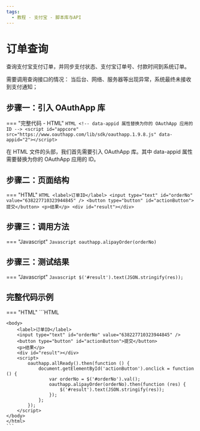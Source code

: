 ```yaml
---
tags:
  - 教程 - 支付宝 - 脚本库与API
---
```


# 订单查询

查询支付宝支付订单，并同步支付状态、支付宝订单号、付款时间到系统订单。

需要调用查询接口的情况： 当后台、网络、服务器等出现异常，系统最终未接收到支付通知；

## 步骤一：引入 OAuthApp 库
=== "完整代码 - HTML"
    ```HTML
    <!-- data-appid 属性替换为你的 OAuthApp 应用的 ID -->
    <script id="appcore" src="https://www.oauthapp.com/lib/sdk/oauthapp.1.9.8.js" data-appid="2"></script>
    ```

在 HTML 文件的头部，我们首先需要引入 OAuthApp 库。其中 data-appid 属性需要替换为你的 OAuthApp 应用的 ID。


## 步骤二：页面结构
=== "HTML"
    ```HTML
    <label>订单ID</label>
    <input type="text" id="orderNo" value="638227710323944845" />
    <button type="button" id="actionButton">提交</button>
    <p>结果</p>
    <div id="result"></div>
    ```


## 步骤三：调用方法

=== "Javascript"
    ```Javascript
    oauthapp.alipayOrder(orderNo)
    ```



## 步骤三：测试结果

=== "Javascript"
    ```Javascript
    $('#result').text(JSON.stringify(res));
    ```



## 完整代码示例

=== "HTML"
    ```HTML
    <!DOCTYPE html>
    <html>
    <head>
        <meta charset="UTF-8">
        <meta name="viewport" content="width=device-width, initial-scale=1.0">
        <title>alipayOrder</title>
        <!-- data-appid 属性替换为你的 OAuthApp 应用的 ID -->
        <script id="appcore" src="https://www.oauthapp.com/lib/sdk/oauthapp.1.9.8.js" data-appid="2"></script>
    </head>

    <body>
        <label>订单ID</label>
        <input type="text" id="orderNo" value="638227710323944845" />
        <button type="button" id="actionButton">提交</button>
        <p>结果</p>
        <div id="result"></div>
        <script>
            oauthapp.allReady().then(function () {
                document.getElementById('actionButton').onclick = function () {
                    var orderNo = $('#orderNo').val();
                    oauthapp.alipayOrder(orderNo).then(function (res) {
                        $('#result').text(JSON.stringify(res));
                    });
                };
            });
        </script>
    </body>
    </html>
    ```

